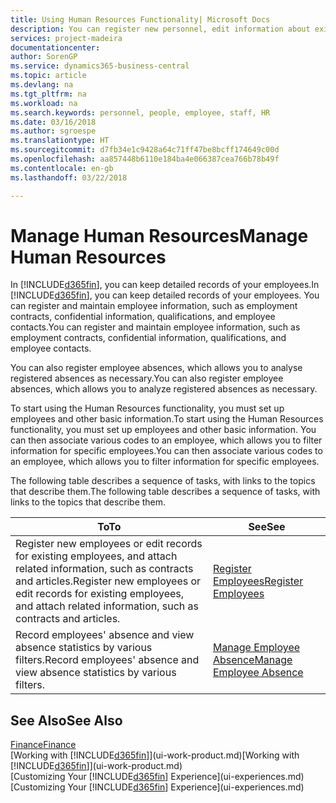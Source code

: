```yaml
---
title: Using Human Resources Functionality| Microsoft Docs
description: You can register new personnel, edit information about existing staff, and record and analyse absence.
services: project-madeira
documentationcenter: 
author: SorenGP
ms.service: dynamics365-business-central
ms.topic: article
ms.devlang: na
ms.tgt_pltfrm: na
ms.workload: na
ms.search.keywords: personnel, people, employee, staff, HR
ms.date: 03/16/2018
ms.author: sgroespe
ms.translationtype: HT
ms.sourcegitcommit: d7fb34e1c9428a64c71ff47be8bcff174649c00d
ms.openlocfilehash: aa857448b6110e184ba4e066387cea766b78b49f
ms.contentlocale: en-gb
ms.lasthandoff: 03/22/2018

---
```

# <a name="manage-human-resources"></a><span data-ttu-id="c8b56-103">Manage Human Resources</span><span class="sxs-lookup"><span data-stu-id="c8b56-103">Manage Human Resources</span></span>
<span data-ttu-id="c8b56-104">In [!INCLUDE[d365fin](includes/d365fin_md.md)], you can keep detailed records of your employees.</span><span class="sxs-lookup"><span data-stu-id="c8b56-104">In [!INCLUDE[d365fin](includes/d365fin_md.md)], you can keep detailed records of your employees.</span></span> <span data-ttu-id="c8b56-105">You can register and maintain employee information, such as employment contracts, confidential information, qualifications, and employee contacts.</span><span class="sxs-lookup"><span data-stu-id="c8b56-105">You can register and maintain employee information, such as employment contracts, confidential information, qualifications, and employee contacts.</span></span>

<span data-ttu-id="c8b56-106">You can also register employee absences, which allows you to analyse registered absences as necessary.</span><span class="sxs-lookup"><span data-stu-id="c8b56-106">You can also register employee absences, which allows you to analyze registered absences as necessary.</span></span>

<span data-ttu-id="c8b56-107">To start using the Human Resources functionality, you must set up employees and other basic information.</span><span class="sxs-lookup"><span data-stu-id="c8b56-107">To start using the Human Resources functionality, you must set up employees and other basic information.</span></span> <span data-ttu-id="c8b56-108">You can then associate various codes to an employee, which allows you to filter information for specific employees.</span><span class="sxs-lookup"><span data-stu-id="c8b56-108">You can then associate various codes to an employee, which allows you to filter information for specific employees.</span></span>

<span data-ttu-id="c8b56-109">The following table describes a sequence of tasks, with links to the topics that describe them.</span><span class="sxs-lookup"><span data-stu-id="c8b56-109">The following table describes a sequence of tasks, with links to the topics that describe them.</span></span>

| <span data-ttu-id="c8b56-110">To</span><span class="sxs-lookup"><span data-stu-id="c8b56-110">To</span></span> | <span data-ttu-id="c8b56-111">See</span><span class="sxs-lookup"><span data-stu-id="c8b56-111">See</span></span> |
| --- | --- |
| <span data-ttu-id="c8b56-112">Register new employees or edit records for existing employees, and attach related information, such as contracts and articles.</span><span class="sxs-lookup"><span data-stu-id="c8b56-112">Register new employees or edit records for existing employees, and attach related information, such as contracts and articles.</span></span> |[<span data-ttu-id="c8b56-113">Register Employees</span><span class="sxs-lookup"><span data-stu-id="c8b56-113">Register Employees</span></span>](hr-how-register-employees.md) |
| <span data-ttu-id="c8b56-114">Record employees' absence and view absence statistics by various filters.</span><span class="sxs-lookup"><span data-stu-id="c8b56-114">Record employees' absence and view absence statistics by various filters.</span></span> |[<span data-ttu-id="c8b56-115">Manage Employee Absence</span><span class="sxs-lookup"><span data-stu-id="c8b56-115">Manage Employee Absence</span></span>](hr-how-manage-absence.md) |

## <a name="see-also"></a><span data-ttu-id="c8b56-116">See Also</span><span class="sxs-lookup"><span data-stu-id="c8b56-116">See Also</span></span>
[<span data-ttu-id="c8b56-117">Finance</span><span class="sxs-lookup"><span data-stu-id="c8b56-117">Finance</span></span>](finance.md)  
<span data-ttu-id="c8b56-118">[Working with [!INCLUDE[d365fin](includes/d365fin_md.md)]](ui-work-product.md)</span><span class="sxs-lookup"><span data-stu-id="c8b56-118">[Working with [!INCLUDE[d365fin](includes/d365fin_md.md)]](ui-work-product.md)</span></span>  
<span data-ttu-id="c8b56-119">[Customizing Your [!INCLUDE[d365fin](includes/d365fin_md.md)] Experience](ui-experiences.md)</span><span class="sxs-lookup"><span data-stu-id="c8b56-119">[Customizing Your [!INCLUDE[d365fin](includes/d365fin_md.md)] Experience](ui-experiences.md)</span></span>        

